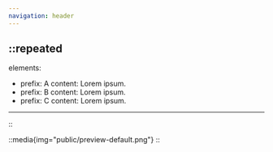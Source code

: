 ```yaml
---
navigation: header
---
```


::repeated
---
elements:
  - prefix: A
    content: Lorem ipsum.
  - prefix: B
    content: Lorem ipsum.
  - prefix: C
    content: Lorem ipsum.
---
::

::media{img="public/preview-default.png"}
::
